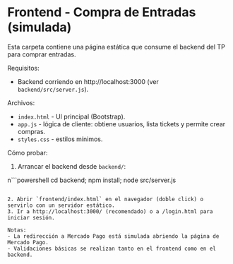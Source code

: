 # Frontend - Compra de Entradas (simulada)

Esta carpeta contiene una página estática que consume el backend del TP para comprar entradas.

Requisitos:
- Backend corriendo en http://localhost:3000 (ver `backend/src/server.js`).

Archivos:
- `index.html` - UI principal (Bootstrap).
- `app.js` - lógica de cliente: obtiene usuarios, lista tickets y permite crear compras.
- `styles.css` - estilos mínimos.

Cómo probar:
1. Arrancar el backend desde `backend/`:

n```powershell
cd backend; npm install; node src/server.js
```

2. Abrir `frontend/index.html` en el navegador (doble click) o servirlo con un servidor estático.
3. Ir a http://localhost:3000/ (recomendado) o a /login.html para iniciar sesión.

Notas:
- La redirección a Mercado Pago está simulada abriendo la página de Mercado Pago.
- Validaciones básicas se realizan tanto en el frontend como en el backend.
